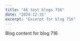```yaml
---
title: "Ak test blogs 716"
date: "2024-12-31"
excerpt: "Excerpt for blog 716"
---
```


Blog content for blog 716